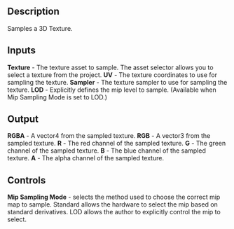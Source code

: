 ## Description
Samples a 3D Texture.

## Inputs
**Texture** - The texture asset to sample. The asset selector allows you to select a texture from the project.
**UV** - The texture coordinates to use for sampling the texture.
**Sampler** - The texture sampler to use for sampling the texture.
**LOD** - Explicitly defines the mip level to sample. (Available when Mip Sampling Mode is set to LOD.)

## Output
**RGBA** - A vector4 from the sampled texture.
**RGB** - A vector3 from the sampled texture.
**R** - The red channel of the sampled texture.
**G** - The green channel of the sampled texture.
**B** - The blue channel of the sampled texture.
**A** - The alpha channel of the sampled texture.

## Controls
**Mip Sampling Mode** - selects the method used to choose the correct mip map to sample.  Standard allows the hardware to select the mip based on standard derivatives.  LOD allows the author to explicitly control the mip to select.